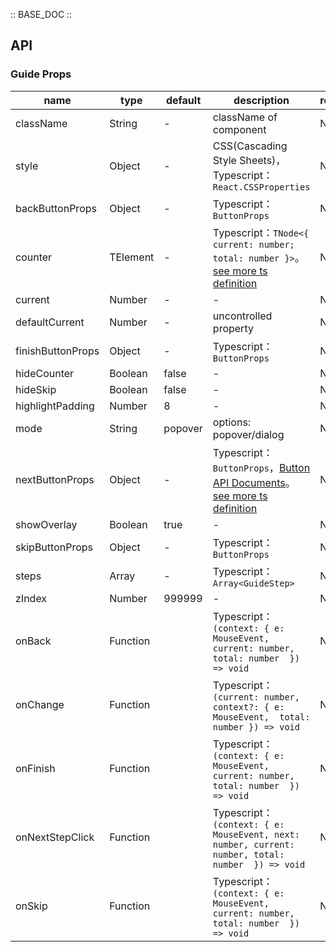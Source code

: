 :: BASE_DOC ::

## API


### Guide Props

name | type | default | description | required
-- | -- | -- | -- | --
className | String | - | className of component | N
style | Object | - | CSS(Cascading Style Sheets)，Typescript：`React.CSSProperties` | N
backButtonProps | Object | - | Typescript：`ButtonProps` | N
counter | TElement | - | Typescript：`TNode<{ current: number; total: number }>`。[see more ts definition](https://github.com/Tencent/tdesign-mobile-react/blob/develop/src/common.ts) | N
current | Number | - | \- | N
defaultCurrent | Number | - | uncontrolled property | N
finishButtonProps | Object | - | Typescript：`ButtonProps` | N
hideCounter | Boolean | false | \- | N
hideSkip | Boolean | false | \- | N
highlightPadding | Number | 8 | \- | N
mode | String | popover | options: popover/dialog | N
nextButtonProps | Object | - | Typescript：`ButtonProps`，[Button API Documents](./button?tab=api)。[see more ts definition](https://github.com/Tencent/tdesign-mobile-react/tree/develop/src/guide/type.ts) | N
showOverlay | Boolean | true | \- | N
skipButtonProps | Object | - | Typescript：`ButtonProps` | N
steps | Array | - | Typescript：`Array<GuideStep>` | N
zIndex | Number | 999999 | \- | N
onBack | Function |  | Typescript：`(context: { e: MouseEvent, current: number, total: number  }) => void`<br/> | N
onChange | Function |  | Typescript：`(current: number, context?: { e: MouseEvent,  total: number }) => void`<br/> | N
onFinish | Function |  | Typescript：`(context: { e: MouseEvent, current: number, total: number  }) => void`<br/> | N
onNextStepClick | Function |  | Typescript：`(context: { e: MouseEvent, next: number, current: number, total: number  }) => void`<br/> | N
onSkip | Function |  | Typescript：`(context: { e: MouseEvent, current: number, total: number  }) => void`<br/> | N
